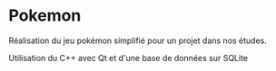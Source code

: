 # Pokemon
Réalisation du jeu pokémon simplifié pour un projet dans nos études.

Utilisation du C++ avec Qt et d'une base de données sur SQLite
